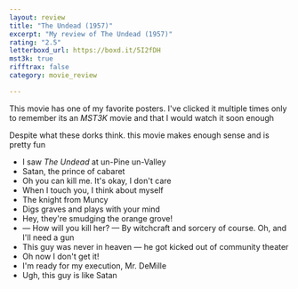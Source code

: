 ```yaml
---
layout: review
title: "The Undead (1957)"
excerpt: "My review of The Undead (1957)"
rating: "2.5"
letterboxd_url: https://boxd.it/5I2fDH
mst3k: true
rifftrax: false
category: movie_review

---
```


This movie has one of my favorite posters. I've clicked it multiple times only to remember its an <i>MST3K</i> movie and that I would watch it soon enough

Despite what these dorks think. this movie makes enough sense and is pretty fun

* I saw <i>The Undead</i> at un-Pine un-Valley
* Satan, the prince of cabaret
* Oh you can kill me. It's okay, I don't care
* When I touch you, I think about myself
* The knight from Muncy
* Digs graves and plays with your mind
* Hey, they're smudging the orange grove!
* — How will you kill her? — By witchcraft and sorcery of course. Oh, and I'll need a gun
* This guy was never in heaven — he got kicked out of community theater
* Oh now I don't get it!
* I'm ready for my execution, Mr. DeMille
* Ugh, this guy is like Satan